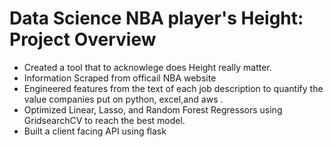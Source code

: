 # Data Science NBA player's Height: Project Overview
 * Created a tool that to acknowlege does Height really matter.
 * Information Scraped from officail NBA website
 * Engineered features from the text of each job description to quantify the value companies put on python, excel,and aws .
 * Optimized Linear, Lasso, and Random Forest Regressors using GridsearchCV to reach the best model.
 * Built a client facing API using flask
